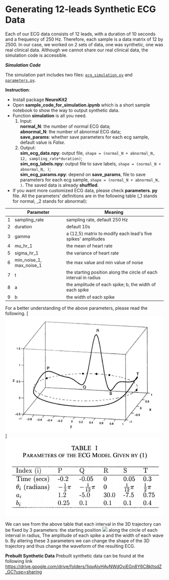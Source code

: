 # Generating 12-leads Synthetic ECG Data

Each of our ECG data consists of 12 leads, with a duration of 10 seconds and a frequency of 250 Hz. Therefore, each sample is a data matrix of 12 by 2500. In our case, we worked on 2 sets
of data, one was synthetic, one was real clinical data. Although we cannot share our real clinical data, the simulation code is accessible.

***Simulation Code***

The simulation part includes two files: [`ecg_simulation.py`](https://github.com/neuropsychology/NeuroKit/studies/ecg_generating_12_leads/ecg_simulation_multichannel.py) and [`parameters.py`](https://github.com/neuropsychology/NeuroKit/studies/ecg_generating_12_leads/parameters.py).

**Instruction**:

 - Install package **NeuroKit2**
 - Open **sample_code_for_simulation.ipynb** which is a short sample notebook to show the way to output synthetic data.
 - Function **simulation** is all you need.
    1.  Input:\
    **normal_N**: the number of normal ECG data;\
   **abnormal_N**: the number of abnormal ECG data;\
   **save_params**: whether save parameters for each ecg sample, default value is *False*.
    2. Output:\
        **sim_ecg_data.npy**: output file, `shape = (normal_N + abnormal_N, 12, sampling_rate*duration)`;\
        **sim_ecg_labels.npy**: output file to save labels, `shape = (normal_N + abnormal_N, )`;\
        **sim_ecg_params.npy**: depend on **save_params**, file to save parameters for each ecg sample, `shape = (normal_N + abnormal_N, )`.
The saved data is already **shuffled**.
 - If you want more customized ECG data, please check **parameters. py** file. All the parameters' definitions are in the following table (_1 stands for normal, _2 stands for abnormal):

|                |Parameter                           |Meaning                          |
|----------------|-------------------------------|-----------------------------|
|1|sampling_rate          |sampling rate, default 250 Hz          |
|2          |duration|default 10s|
 |3         |gamma|a (12,5) matrix to modify each lead's five spikes' amplitudes|
 |4          |mu_hr_1          |the mean of heart rate        |
|5          |sigma_hr_1          |the variance of heart rate        |
|6         |min_noise_1, max_noise_1        |the max value and min value of noise        |
|7|t           |the starting position along the circle of each interval in radius         |
|8          |a          |the amplitude of each spike; b, the width of each spike         |
|9          |b|the width of each spike|

For a better understanding of the above parameters, please read the following.
[<img src="./3D.png" width="500"/>]
[<img src="./table.png" width="500"/>](table)

 We can see from the above table that each interval in the 3D trajectory can be fixed by 3 parameters: the starting position
<img src="https://render.githubusercontent.com/render/math?math=\theta_i/t_i "> along the circle of each interval in radius, The amplitude of each spike a and the width of each wave b. By altering these 3 parameters we can change the shape of the 3D trajectory and thus change the waveform of the resulting ECG.


**Prebuilt Synthetic Data**
Prebuilt synthetic data can be found at the following link
https://drive.google.com/drive/folders/1iqyAlyHAvNWdOvjEGn8Y6C8kItsdZ_GC?usp=sharing


